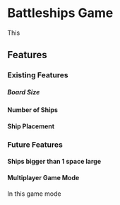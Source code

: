 # Battleships Game

This 

## Features

### Existing Features

##### Board Size

#### Number of Ships

#### Ship Placement

### Future Features 

#### Ships bigger than 1 space large

#### Multiplayer Game Mode
In this game mode 

